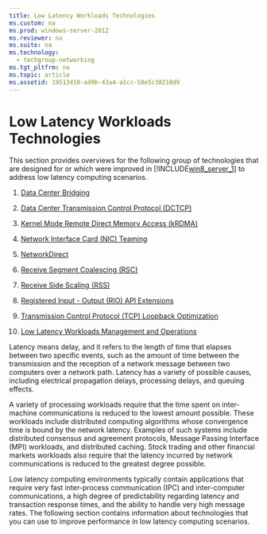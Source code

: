 ```yaml
---
title: Low Latency Workloads Technologies
ms.custom: na
ms.prod: windows-server-2012
ms.reviewer: na
ms.suite: na
ms.technology: 
  - techgroup-networking
ms.tgt_pltfrm: na
ms.topic: article
ms.assetid: 19513410-ad9b-43a4-a1cc-58e5c38210d9
---
```

# Low Latency Workloads Technologies
This section provides overviews for the following group of technologies that are designed for or which were improved in [!INCLUDE[win8_server_1](../Token/win8_server_1_md.md)] to address low latency computing scenarios.  
  
1.  [Data Center Bridging](../Topic/Data-Center-Bridging.md)  
  
2.  [Data Center Transmission Control Protocol &#40;DCTCP&#41;](../Topic/Data-Center-Transmission-Control-Protocol--DCTCP-.md)  
  
3.  [Kernel Mode Remote Direct Memory Access &#40;kRDMA&#41;](../Topic/Kernel-Mode-Remote-Direct-Memory-Access--kRDMA-.md)  
  
4.  [Network Interface Card &#40;NIC&#41; Teaming](../Topic/Network-Interface-Card--NIC--Teaming.md)  
  
5.  [NetworkDirect](../Topic/NetworkDirect.md)  
  
6.  [Receive Segment Coalescing &#40;RSC&#41;](../Topic/Receive-Segment-Coalescing--RSC-.md)  
  
7.  [Receive Side Scaling &#40;RSS&#41;](../Topic/Receive-Side-Scaling--RSS-.md)  
  
8.  [Registered Input - Output &#40;RIO&#41; API Extensions](../Topic/Registered-Input---Output--RIO--API-Extensions.md)  
  
9. [Transmission Control Protocol &#40;TCP&#41; Loopback Optimization](../Topic/Transmission-Control-Protocol--TCP--Loopback-Optimization.md)  
  
10. [Low Latency Workloads Management and Operations](../Topic/Low-Latency-Workloads-Management-and-Operations.md)  
  
Latency means delay, and it refers to the length of time that elapses between two specific events, such as the amount of time between the transmission and the reception of a network message between two computers over a network path. Latency has a variety of possible causes, including electrical propagation delays, processing delays, and queuing effects.  
  
A variety of processing workloads require that the time spent on inter\-machine communications is reduced to the lowest amount possible. These workloads include distributed computing algorithms whose convergence time is bound by the network latency. Examples of such systems include distributed consensus and agreement protocols, Message Passing Interface \(MPI\) workloads, and distributed caching. Stock trading and other financial markets workloads also require that the latency incurred by network communications is reduced to the greatest degree possible.  
  
Low latency computing environments typically contain applications that require very fast inter\-process communication \(IPC\) and inter\-computer communications, a high degree of predictability regarding latency and transaction response times, and the ability to handle very high message rates. The following section contains information about technologies that you can use to improve performance in low latency computing scenarios.  
  
